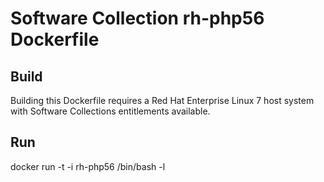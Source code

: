 Software Collection rh-php56 Dockerfile
=======================================

Build
-----

Building this Dockerfile requires a Red Hat Enterprise Linux 7 host
system with Software Collections entitlements available.

Run
---

docker run -t -i rh-php56 /bin/bash -l
